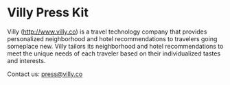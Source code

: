 Villy Press Kit
===============

Villy (http://www.villy.co) is a travel technology company that provides personalized neighborhood and hotel recommendations to travelers going someplace new. Villy tailors its neighborhood and hotel recommendations to meet the unique needs of each traveler based on their individualized tastes and interests.

Contact us: press@villy.co

